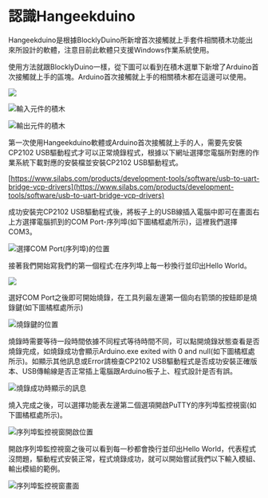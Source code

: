# 認識Hangeekduino

Hangeekduino是根據BlocklyDuino所新增首次接觸就上手套件相關積木功能出來所設計的軟體，注意目前此軟體只支援Windows作業系統使用。

使用方法就跟BlocklyDuino一樣，從下圖可以看到在積木選單下新增了Arduino首次接觸就上手的區塊。Arduino首次接觸就上手的相關積木都在這邊可以使用。

![](../../.gitbook/assets/arduino-shou-ci-jie-chu-jiu-shang-shou-.png)

![&#x8F38;&#x5165;&#x5143;&#x4EF6;&#x7684;&#x7A4D;&#x6728;](../../.gitbook/assets/hangeekduino_input.png)

![&#x8F38;&#x51FA;&#x5143;&#x4EF6;&#x7684;&#x7A4D;&#x6728;](../../.gitbook/assets/hangeekduino_output.png)

第一次使用Hangeekduino軟體或Arduino首次接觸就上手的人，需要先安裝CP2102 USB驅動程式才可以正常燒錄程式，根據以下網址選擇您電腦所對應的作業系統下載對應的安裝檔並安裝CP2102 USB驅動程式。

[https://www.silabs.com/products/development-tools/software/usb-to-uart-bridge-vcp-drivers](https://www.silabs.com/products/development-tools/software/usb-to-uart-bridge-vcp-drivers)



成功安裝完CP2102 USB驅動程式後，將板子上的USB線插入電腦中即可在畫面右上方選擇電腦抓到的COM Port-序列埠\(如下圖橘框處所示\)，這裡我們選擇COM3。

![&#x9078;&#x64C7;COM Port\(&#x5E8F;&#x5217;&#x57E0;\)&#x7684;&#x4F4D;&#x7F6E;](../../.gitbook/assets/hangeekduino_comport.png)

接著我們開始寫我們的第一個程式:在序列埠上每一秒換行並印出Hello World。

![](../../.gitbook/assets/lesson_0_helloworld.png)

選好COM Port之後即可開始燒錄，在工具列最左邊第一個向右箭頭的按鈕即是燒錄鍵\(如下圖橘框處所示\)

![&#x71D2;&#x9304;&#x9375;&#x7684;&#x4F4D;&#x7F6E;](../../.gitbook/assets/hangeekduino_upload.png)

燒錄時需要等待一段時間依據不同程式等待時間不同，可以點開燒錄狀態查看是否燒錄完成，如燒錄成功會顯示Arduino.exe exited with 0 and null\(如下圖橘框處所示\)。如顯示其他訊息或Error請檢查CP2102 USB驅動程式是否成功安裝正確版本、USB傳輸線是否正常插上電腦跟Arduino板子上、程式設計是否有誤。

![&#x71D2;&#x9304;&#x6210;&#x529F;&#x6642;&#x986F;&#x793A;&#x7684;&#x8A0A;&#x606F;](../../.gitbook/assets/hangeekduino_uploadsuccess.png)

燒入完成之後，可以選擇功能表左邊第二個選項開啟PuTTY的序列埠監控視窗\(如下圖橘框處所示\)。

![&#x5E8F;&#x5217;&#x57E0;&#x76E3;&#x63A7;&#x8996;&#x7A97;&#x958B;&#x555F;&#x4F4D;&#x7F6E;](../../.gitbook/assets/hangeekduino_serialport1.png)

開啟序列埠監控視窗之後可以看到每一秒都會換行並印出Hello World，代表程式沒問題，驅動程式安裝正常，程式燒錄成功，就可以開始嘗試我們以下輸入模組、輸出模組的範例。

![&#x5E8F;&#x5217;&#x57E0;&#x76E3;&#x63A7;&#x8996;&#x7A97;&#x756B;&#x9762;](../../.gitbook/assets/hangeekduino_serialport2.png)

